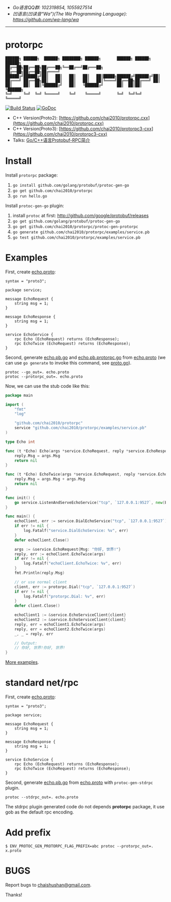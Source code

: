 - *Go语言QQ群: 102319854, 1055927514*
- *凹语言(凹读音“Wa”)(The Wa Programming Language): https://github.com/wa-lang/wa*

----

# protorpc

```
██████╗ ██████╗  ██████╗ ████████╗ ██████╗       ██████╗ ██████╗  ██████╗
██╔══██╗██╔══██╗██╔═══██╗╚══██╔══╝██╔═══██╗      ██╔══██╗██╔══██╗██╔════╝
██████╔╝██████╔╝██║   ██║   ██║   ██║   ██║█████╗██████╔╝██████╔╝██║
██╔═══╝ ██╔══██╗██║   ██║   ██║   ██║   ██║╚════╝██╔══██╗██╔═══╝ ██║
██║     ██║  ██║╚██████╔╝   ██║   ╚██████╔╝      ██║  ██║██║     ╚██████╗
╚═╝     ╚═╝  ╚═╝ ╚═════╝    ╚═╝    ╚═════╝       ╚═╝  ╚═╝╚═╝      ╚═════╝
```

[![Build Status](https://travis-ci.org/chai2010/protorpc.svg)](https://travis-ci.org/chai2010/protorpc)
[![GoDoc](https://godoc.org/github.com/chai2010/protorpc?status.svg)](https://godoc.org/github.com/chai2010/protorpc)

- C++ Version(Proto2): [https://github.com/chai2010/protorpc.cxx](https://github.com/chai2010/protorpc.cxx)
- C++ Version(Proto3): [https://github.com/chai2010/protorpc3-cxx](https://github.com/chai2010/protorpc3-cxx)
- Talks: [Go/C++语言Protobuf-RPC简介](http://go-talks.appspot.com/github.com/chai2010/talks/chai2010-protorpc-intro.slide)

# Install

Install `protorpc` package:

1. `go install github.com/golang/protobuf/protoc-gen-go`
1. `go get github.com/chai2010/protorpc`
1. `go run hello.go`

Install `protoc-gen-go` plugin:

1. install `protoc` at first: http://github.com/google/protobuf/releases
1. `go get github.com/golang/protobuf/protoc-gen-go`
1. `go get github.com/chai2010/protorpc/protoc-gen-protorpc`
1. `go generate github.com/chai2010/protorpc/examples/service.pb`
1. `go test github.com/chai2010/protorpc/examples/service.pb`


# Examples

First, create [echo.proto](examples/service.pb/echo.proto):

```Proto
syntax = "proto3";

package service;

message EchoRequest {
	string msg = 1;
}

message EchoResponse {
	string msg = 1;
}

service EchoService {
	rpc Echo (EchoRequest) returns (EchoResponse);
	rpc EchoTwice (EchoRequest) returns (EchoResponse);
}
```

Second, generate [echo.pb.go](examples/service.pb/echo.pb.go) and [echo.pb.protorpc.go](examples/service.pb/echo.pb.protorpc.go)
from [echo.proto](examples/service.pb/echo.proto) (we can use `go generate` to invoke this command, see [proto.go](examples/service.pb/proto.go)).

	protoc --go_out=. echo.proto
	protoc --protorpc_out=. echo.proto


Now, we can use the stub code like this:

```Go
package main

import (
	"fmt"
	"log"

	"github.com/chai2010/protorpc"
	service "github.com/chai2010/protorpc/examples/service.pb"
)

type Echo int

func (t *Echo) Echo(args *service.EchoRequest, reply *service.EchoResponse) error {
	reply.Msg = args.Msg
	return nil
}

func (t *Echo) EchoTwice(args *service.EchoRequest, reply *service.EchoResponse) error {
	reply.Msg = args.Msg + args.Msg
	return nil
}

func init() {
	go service.ListenAndServeEchoService("tcp", `127.0.0.1:9527`, new(Echo))
}

func main() {
	echoClient, err := service.DialEchoService("tcp", `127.0.0.1:9527`)
	if err != nil {
		log.Fatalf("service.DialEchoService: %v", err)
	}
	defer echoClient.Close()

	args := &service.EchoRequest{Msg: "你好, 世界!"}
	reply, err := echoClient.EchoTwice(args)
	if err != nil {
		log.Fatalf("echoClient.EchoTwice: %v", err)
	}
	fmt.Println(reply.Msg)

	// or use normal client
	client, err := protorpc.Dial("tcp", `127.0.0.1:9527`)
	if err != nil {
		log.Fatalf("protorpc.Dial: %v", err)
	}
	defer client.Close()

	echoClient1 := &service.EchoServiceClient{client}
	echoClient2 := &service.EchoServiceClient{client}
	reply, err = echoClient1.EchoTwice(args)
	reply, err = echoClient2.EchoTwice(args)
	_, _ = reply, err

	// Output:
	// 你好, 世界!你好, 世界!
}
```

[More examples](examples).

# standard net/rpc

First, create [echo.proto](examples/stdrpc.pb/echo.proto):

```Proto
syntax = "proto3";

package service;

message EchoRequest {
	string msg = 1;
}

message EchoResponse {
	string msg = 1;
}

service EchoService {
	rpc Echo (EchoRequest) returns (EchoResponse);
	rpc EchoTwice (EchoRequest) returns (EchoResponse);
}
```

Second, generate [echo.pb.go](examples/stdrpc.pb/echo.pb.go) from [echo.proto](examples/stdrpc.pb/echo.proto) with `protoc-gen-stdrpc` plugin.

	protoc --stdrpc_out=. echo.proto

The stdrpc plugin generated code do not depends **protorpc** package, it use gob as the default rpc encoding.

# Add prefix

```
$ ENV_PROTOC_GEN_PROTORPC_FLAG_PREFIX=abc protoc --protorpc_out=. x.proto
```

# BUGS

Report bugs to <chaishushan@gmail.com>.

Thanks!
